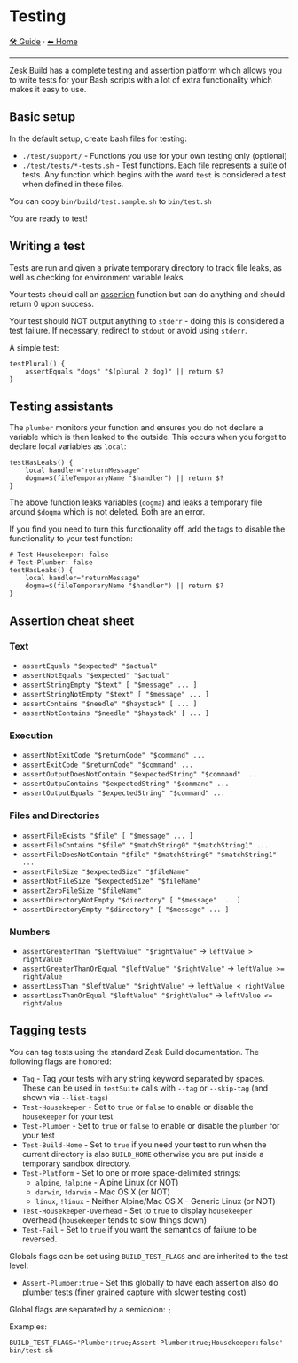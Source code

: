 # Testing

<!-- TEMPLATE guideHeader 2 -->
[🛠️ Guide](./index.md) &middot; [⬅ Home ](../index.md)
<hr />

Zesk Build has a complete testing and assertion platform which allows you to write tests for your Bash scripts with a
lot of extra functionality which makes it easy to use.

## Basic setup

In the default setup, create bash files for testing:

- `./test/support/` - Functions you use for your own testing only (optional)
- `./test/tests/*-tests.sh` - Test functions. Each file represents a suite of tests. Any function which begins with the
  word `test` is considered a test when defined in these files.

You can copy `bin/build/test.sample.sh` to `bin/test.sh`

You are ready to test!

## Writing a test

Tests are run and given a private temporary directory to track file leaks, as well as checking for environment variable
leaks.

Your tests should call an [assertion](../tools/assert.md) function but can do anything and should return 0 upon success.

Your test should NOT output anything to `stderr` - doing this is considered a test failure. If necessary, redirect to
`stdout` or avoid using `stderr`.

A simple test:

    testPlural() {
        assertEquals "dogs" "$(plural 2 dog)" || return $?
    }

## Testing assistants

The `plumber` monitors your function and ensures you do not declare a variable which is then leaked to the outside. This
occurs when you forget to declare local variables as `local`:

    testHasLeaks() {
        local handler="returnMessage"
        dogma=$(fileTemporaryName "$handler") || return $?
    }

The above function leaks variables (`dogma`) and leaks a temporary file around `$dogma` which is not deleted. Both are
an error.

If you find you need to turn this functionality off, add the tags to disable the functionality to your test function:

    # Test-Housekeeper: false
    # Test-Plumber: false
    testHasLeaks() {
        local handler="returnMessage"
        dogma=$(fileTemporaryName "$handler") || return $?
    }

## Assertion cheat sheet

### Text

- `assertEquals "$expected" "$actual"`
- `assertNotEquals "$expected" "$actual"`
- `assertStringEmpty "$text" [ "$message" ... ]`
- `assertStringNotEmpty "$text" [ "$message" ... ]`
- `assertContains "$needle" "$haystack" [ ... ]`
- `assertNotContains "$needle" "$haystack" [ ... ]`

### Execution

- `assertNotExitCode "$returnCode" "$command" ...`
- `assertExitCode "$returnCode" "$command" ...`
- `assertOutputDoesNotContain "$expectedString" "$command" ...`
- `assertOutpuContains "$expectedString" "$command" ...`
- `assertOutputEquals "$expectedString" "$command" ...`

### Files and Directories

- `assertFileExists "$file" [ "$message" ... ]`
- `assertFileContains "$file" "$matchString0" "$matchString1" ...`
- `assertFileDoesNotContain "$file" "$matchString0" "$matchString1" ...`
- `assertFileSize "$expectedSize" "$fileName"`
- `assertNotFileSize "$expectedSize" "$fileName"`
- `assertZeroFileSize "$fileName"`
- `assertDirectoryNotEmpty "$directory" [ "$message" ... ] `
- `assertDirectoryEmpty "$directory" [ "$message" ... ] `

### Numbers

- `assertGreaterThan "$leftValue" "$rightValue"` -> `leftValue > rightValue`
- `assertGreaterThanOrEqual "$leftValue" "$rightValue"` -> `leftValue >= rightValue`
- `assertLessThan "$leftValue" "$rightValue"` -> `leftValue < rightValue`
- `assertLessThanOrEqual "$leftValue" "$rightValue"` -> `leftValue <= rightValue`

## Tagging tests

You can tag tests using the standard Zesk Build documentation. The following flags are honored:

- `Tag` - Tag your tests with any string keyword separated by spaces. These can be used in `testSuite` calls with
  `--tag` or `--skip-tag` (and shown via `--list-tags`)
- `Test-Housekeeper` - Set to `true` or `false` to enable or disable the `housekeeper` for your test
- `Test-Plumber` - Set to `true` or `false` to enable or disable the `plumber` for your test
- `Test-Build-Home` - Set to `true` if you need your test to run when the current directory is also `BUILD_HOME`
  otherwise you are put inside a temporary sandbox directory.
- `Test-Platform` - Set to one or more space-delimited strings:
    - `alpine`, `!alpine` - Alpine Linux (or NOT)
    - `darwin`, `!darwin` - Mac OS X (or NOT)
    - `linux`, `!linux` - Neither Alpine/Mac OS X - Generic Linux (or NOT)
- `Test-Housekeeper-Overhead` - Set to `true` to display `housekeeper` overhead (`housekeeper` tends to slow things
  down)
- `Test-Fail` - Set to `true` if you want the semantics of failure to be reversed.

Globals flags can be set using `BUILD_TEST_FLAGS` and are inherited to the test level:

- `Assert-Plumber:true` - Set this globally to have each assertion also do plumber tests (finer grained capture with
  slower testing cost)

Global flags are separated by a semicolon: `;`

Examples:

    BUILD_TEST_FLAGS='Plumber:true;Assert-Plumber:true;Housekeeper:false' bin/test.sh 


